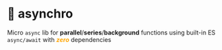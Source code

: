# :twisted_rightwards_arrows: asynchro 
Micro `async` lib for __parallel__/__series__/__background__ functions using built-in ES `async/await` with <i style="color:orange;">__zero__</i> dependencies